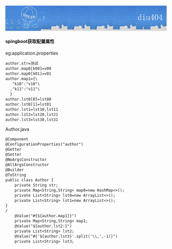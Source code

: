 [![](../images/banner.png "首页")](https://diu404.github.io)

#### spingboot获取配置属性
eg:application.properties
```
author.str=测试
author.map0[k00]=v00
author.map0[k01]=v01
author.map1={\
   "k10":"v10"\
  ,"k11":"v11"\
  }
author.lst0[0]=lst00
author.lst0[1]=lst01
author.lst1=lst10,lst11
author.lst2=lst20,lst21
author.lst3=lst30,lst31
```
Author.java
```
@Component
@ConfigurationProperties("author")
@Getter
@Setter
@NoArgsConstructor
@AllArgsConstructor
@Builder
@ToString
public class Author {
    private String str;
    private Map<String,String> map0=new HashMap<>();
    private List<String> lst0=new ArrayList<>();
    private List<String> lst1=new ArrayList<>();
}
/
    @Value("#{${author.map1}}")
    private Map<String,String> map1;
    @Value("${author.lst2:}")
    private List<String> lst2;
    @Value("#{'${author.lst3}'.split('\\,',-1)}")
    private List<String> lst3;
```
